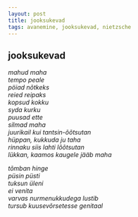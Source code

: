 ```yaml
---
layout: post
title: jooksukevad
tags: avanemine, jooksukevad, nietzsche
---
```

## jooksukevad
<i>
mahud maha<br/>
tempo peale<br/>
pöiad nõtkeks<br/>
reied reipaks<br/> 
kopsud kokku<br/>
syda kurku<br/>
puusad ette<br/>
silmad maha<br/>
juurikail kui tantsin-õõtsutan<br/>
hüppan, kukkuda ju taha<br/>
rinnaku siis lahti lõõtsutan<br/>
lükkan, kaamos kaugele jääb maha<br/>

tõmban hinge<br/>
püsin püsti<br/>
tuksun üleni<br/>
ei venita<br/>
varvas nurmenukkudega lustib<br/>
tursub kuusevõrsetesse genitaal<br/> 
 </i>
